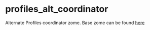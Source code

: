 # profiles_alt_coordinator

Alternate Profiles coordinator zome. Base zome can be found [here](https://holochain-open-dev.github.io/profiles) 
